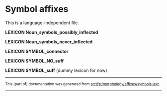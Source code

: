 
# Symbol affixes

This is a language-independent file.

**LEXICON Noun_symbols_possibly_inflected**

**LEXICON Noun_symbols_never_inflected**

**LEXICON SYMBOL_connector**

**LEXICON SYMBOL_NO_suff**

**LEXICON SYMBOL_suff** (dummy lexicon for now)

* * *

<small>This (part of) documentation was generated from [src/fst/morphology/affixes/symbols.lexc](https://github.com/giellalt/lang-rmg/blob/main/src/fst/morphology/affixes/symbols.lexc)</small>

---

